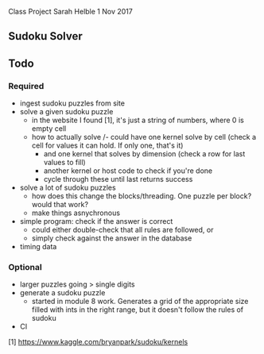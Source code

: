 Class Project
Sarah Helble
1 Nov 2017

Sudoku Solver
-------------

Todo
----

### Required
- ingest sudoku puzzles from site
- solve a given sudoku puzzle
  - in the website I found [1], it's just a string of numbers, where 0 is empty cell
  - how to actually solve
    /- could have one kernel solve by cell (check a cell for values it can hold. If only one, that's it)
    - and one kernel that solves by dimension (check a row for last values to fill)
    - another kernel or host code to check if you're done
    - cycle through these until last returns success
- solve a lot of sudoku puzzles
  - how does this change the blocks/threading. One puzzle per block? would that work?
  - make things asnychronous
- simple program: check if the answer is correct
  - could either double-check that all rules are followed, or
  - simply check against the answer in the database
- timing data

### Optional
- larger puzzles going > single digits
- generate a sudoku puzzle
  - started in module 8 work. Generates a grid of the appropriate size filled with
    ints in the right range, but it doesn't follow the rules of sudoku
- CI

[1] https://www.kaggle.com/bryanpark/sudoku/kernels
